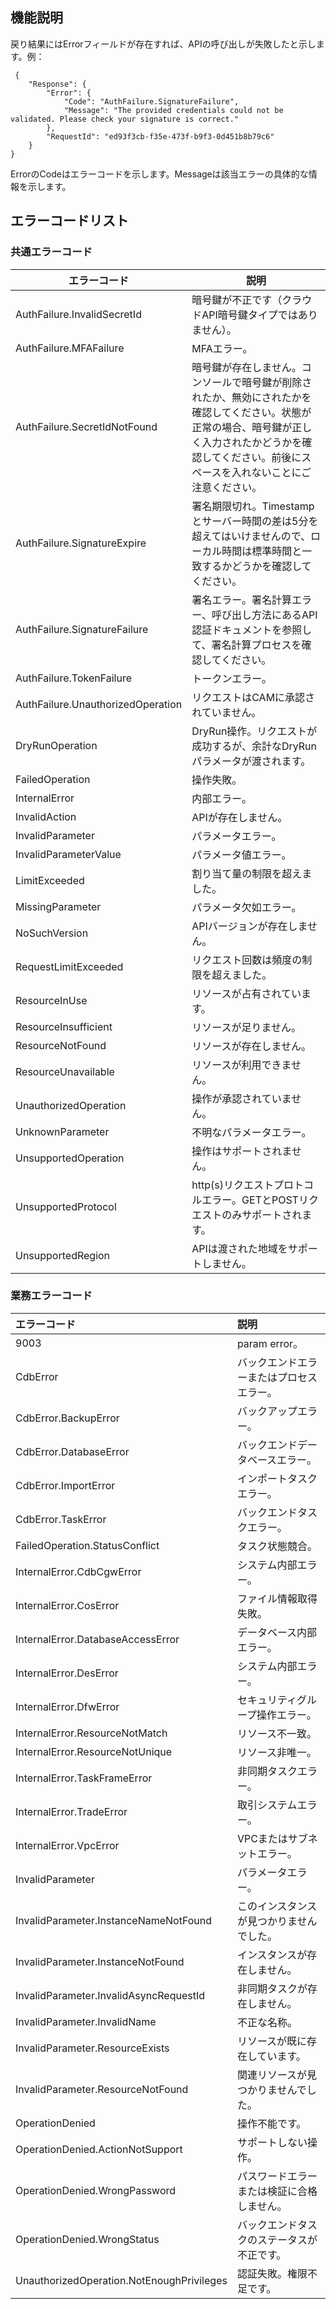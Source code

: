 
## 機能説明

戻り結果にはErrorフィールドが存在すれば、APIの呼び出しが失敗したと示します。例：

```
 {
    "Response": {
        "Error": {
            "Code": "AuthFailure.SignatureFailure",
            "Message": "The provided credentials could not be validated. Please check your signature is correct."
        },
        "RequestId": "ed93f3cb-f35e-473f-b9f3-0d451b8b79c6"
    }
}
```

ErrorのCodeはエラーコードを示します。Messageは該当エラーの具体的な情報を示します。

## エラーコードリスト

### 共通エラーコード

| エラーコード | 説明 |
|--------|------|
| AuthFailure.InvalidSecretId | 暗号鍵が不正です（クラウドAPI暗号鍵タイプではありません）。 |
| AuthFailure.MFAFailure | MFAエラー。 |
| AuthFailure.SecretIdNotFound | 暗号鍵が存在しません。コンソールで暗号鍵が削除されたか、無効にされたかを確認してください。状態が正常の場合、暗号鍵が正しく入力されたかどうかを確認してください。前後にスペースを入れないことにご注意ください。|
| AuthFailure.SignatureExpire | 署名期限切れ。Timestampとサーバー時間の差は5分を超えてはいけませんので、ローカル時間は標準時間と一致するかどうかを確認してください。|
| AuthFailure.SignatureFailure | 署名エラー。署名計算エラー、呼び出し方法にあるAPI認証ドキュメントを参照して、署名計算プロセスを確認してください。|
| AuthFailure.TokenFailure | トークンエラー。 |
| AuthFailure.UnauthorizedOperation | リクエストはCAMに承認されていません。 |
| DryRunOperation | DryRun操作。リクエストが成功するが、余計なDryRunパラメータが渡されます。 |
| FailedOperation | 操作失敗。 |
| InternalError | 内部エラー。 |
| InvalidAction | APIが存在しません。 |
| InvalidParameter | パラメータエラー。 |
| InvalidParameterValue | パラメータ値エラー。 |
| LimitExceeded |割り当て量の制限を超えました。 |
| MissingParameter | パラメータ欠如エラー。 |
| NoSuchVersion | APIバージョンが存在しません。 |
| RequestLimitExceeded | リクエスト回数は頻度の制限を超えました。 |
| ResourceInUse | リソースが占有されています。 |
| ResourceInsufficient | リソースが足りません。 |
| ResourceNotFound | リソースが存在しません。 |
| ResourceUnavailable | リソースが利用できません。 |
| UnauthorizedOperation | 操作が承認されていません。 |
| UnknownParameter | 不明なパラメータエラー。 |
| UnsupportedOperation | 操作はサポートされません。 |
| UnsupportedProtocol | http(s)リクエストプロトコルエラー。GETとPOSTリクエストのみサポートされます。 |
| UnsupportedRegion | APIは渡された地域をサポートしません。 |

### 業務エラーコード

| エラーコード | 説明 |
|:-------|:-----|
| 9003 | param error。 |
| CdbError | バックエンドエラーまたはプロセスエラー。 |
| CdbError.BackupError | バックアップエラー。 |
| CdbError.DatabaseError | バックエンドデータベースエラー。 |
| CdbError.ImportError | インポートタスクエラー。 |
| CdbError.TaskError | バックエンドタスクエラー。 |
| FailedOperation.StatusConflict | タスク状態競合。 |
| InternalError.CdbCgwError | システム内部エラー。 |
| InternalError.CosError | ファイル情報取得失敗。 |
| InternalError.DatabaseAccessError | データベース内部エラー。 |
| InternalError.DesError | システム内部エラー。 |
| InternalError.DfwError | セキュリティグループ操作エラー。 |
| InternalError.ResourceNotMatch | リソース不一致。 |
| InternalError.ResourceNotUnique | リソース非唯一。 |
| InternalError.TaskFrameError | 非同期タスクエラー。 |
| InternalError.TradeError | 取引システムエラー。 |
| InternalError.VpcError | VPCまたはサブネットエラー。 |
| InvalidParameter | パラメータエラー。 |
| InvalidParameter.InstanceNameNotFound | このインスタンスが見つかりませんでした。 |
| InvalidParameter.InstanceNotFound | インスタンスが存在しません。 |
| InvalidParameter.InvalidAsyncRequestId | 非同期タスクが存在しません。 |
| InvalidParameter.InvalidName | 不正な名称。 |
| InvalidParameter.ResourceExists | リソースが既に存在しています。 |
| InvalidParameter.ResourceNotFound | 関連リソースが見つかりませんでした。 |
| OperationDenied | 操作不能です。 |
| OperationDenied.ActionNotSupport | サポートしない操作。 |
| OperationDenied.WrongPassword | パスワードエラーまたは検証に合格しません。 |
| OperationDenied.WrongStatus | バックエンドタスクのステータスが不正です。 |
| UnauthorizedOperation.NotEnoughPrivileges | 認証失敗。権限不足です。 |

